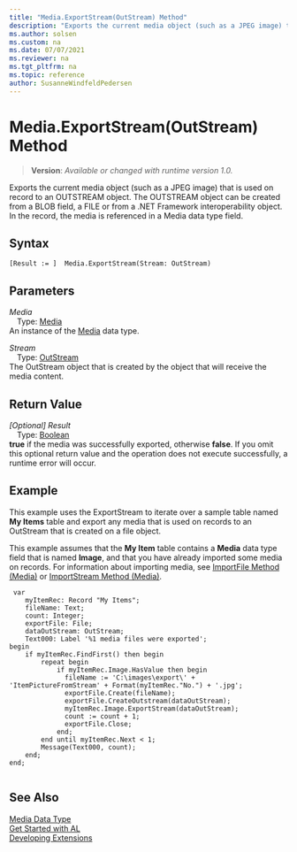 ```yaml
---
title: "Media.ExportStream(OutStream) Method"
description: "Exports the current media object (such as a JPEG image) that is used on record to an OUTSTREAM object."
ms.author: solsen
ms.custom: na
ms.date: 07/07/2021
ms.reviewer: na
ms.tgt_pltfrm: na
ms.topic: reference
author: SusanneWindfeldPedersen
---
```

[//]: # (START>DO_NOT_EDIT)
[//]: # (IMPORTANT:Do not edit any of the content between here and the END>DO_NOT_EDIT.)
[//]: # (Any modifications should be made in the .xml files in the ModernDev repo.)
# Media.ExportStream(OutStream) Method
> **Version**: _Available or changed with runtime version 1.0._

Exports the current media object (such as a JPEG image) that is used on record to an OUTSTREAM object. The OUTSTREAM object can be created from a BLOB field, a FILE or from a .NET Framework interoperability object. In the record, the media is referenced in a Media data type field.


## Syntax
```AL
[Result := ]  Media.ExportStream(Stream: OutStream)
```
## Parameters
*Media*  
&emsp;Type: [Media](media-data-type.md)  
An instance of the [Media](media-data-type.md) data type.  

*Stream*  
&emsp;Type: [OutStream](../outstream/outstream-data-type.md)  
The OutStream object that is created by the object that will receive the media content.  


## Return Value
*[Optional] Result*  
&emsp;Type: [Boolean](../boolean/boolean-data-type.md)  
**true** if the media was successfully exported, otherwise **false**. If you omit this optional return value and the operation does not execute successfully, a runtime error will occur.  


[//]: # (IMPORTANT: END>DO_NOT_EDIT)

## Example  
 This example uses the ExportStream to iterate over a sample table named **My Items** table and export any media that is used on records to an OutStream that is created on a file object.  

 This example assumes that the **My Item** table contains a **Media** data type field that is named **Image**, and that you have already imported some media on records. For information about importing media, see [ImportFile Method \(Media\)](../../methods-auto/media/media-importfile-method.md) or [ImportStream Method \(Media\)](../../methods-auto/media/media-importstream-instream-text-text-method.md).  

```al
 var
    myItemRec: Record "My Items";
    fileName: Text;
    count: Integer;
    exportFile: File;
    dataOutStream: OutStream;
    Text000: Label '%1 media files were exported';
begin
    if myItemRec.FindFirst() then begin  
        repeat begin
            if myItemRec.Image.HasValue then begin
              fileName := 'C:\images\export\' + 'ItemPictureFromStream' + Format(myItemRec."No.") + '.jpg';  
              exportFile.Create(fileName);  
              exportFile.CreateOutstream(dataOutStream);
              myItemRec.Image.ExportStream(dataOutStream);
              count := count + 1;  
              exportFile.Close;
            end;
        end until myItemRec.Next < 1;
        Message(Text000, count);
    end;  
end;
    
```  

## See Also
[Media Data Type](media-data-type.md)  
[Get Started with AL](../../devenv-get-started.md)  
[Developing Extensions](../../devenv-dev-overview.md)